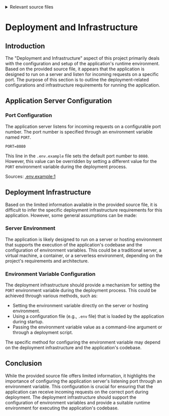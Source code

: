 <details>
<summary>Relevant source files</summary>

The following files were used as context for generating this wiki page:

- [.env.example](https://github.com/aanickode/access-control-service/blob/main/.env.example)

</details>

# Deployment and Infrastructure

## Introduction

The "Deployment and Infrastructure" aspect of this project primarily deals with the configuration and setup of the application's runtime environment. Based on the provided source file, it appears that the application is designed to run on a server and listen for incoming requests on a specific port. The purpose of this section is to outline the deployment-related configurations and infrastructure requirements for running the application.

## Application Server Configuration

### Port Configuration

The application server listens for incoming requests on a configurable port number. The port number is specified through an environment variable named `PORT`.

```
PORT=8080
```

This line in the `.env.example` file sets the default port number to `8080`. However, this value can be overridden by setting a different value for the `PORT` environment variable during the deployment process.

Sources: [.env.example:1]()

## Deployment Infrastructure

Based on the limited information available in the provided source file, it is difficult to infer the specific deployment infrastructure requirements for this application. However, some general assumptions can be made:

### Server Environment

The application is likely designed to run on a server or hosting environment that supports the execution of the application's codebase and the configuration of environment variables. This could be a traditional server, a virtual machine, a container, or a serverless environment, depending on the project's requirements and architecture.

### Environment Variable Configuration

The deployment infrastructure should provide a mechanism for setting the `PORT` environment variable during the deployment process. This could be achieved through various methods, such as:

- Setting the environment variable directly on the server or hosting environment.
- Using a configuration file (e.g., `.env` file) that is loaded by the application during startup.
- Passing the environment variable value as a command-line argument or through a deployment script.

The specific method for configuring the environment variable may depend on the deployment infrastructure and the application's codebase.

## Conclusion

While the provided source file offers limited information, it highlights the importance of configuring the application server's listening port through an environment variable. This configuration is crucial for ensuring that the application can receive incoming requests on the correct port during deployment. The deployment infrastructure should support the configuration of environment variables and provide a suitable runtime environment for executing the application's codebase.